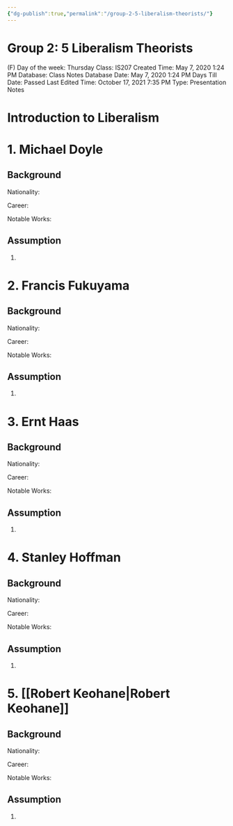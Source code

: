 ```yaml
---
{"dg-publish":true,"permalink":"/group-2-5-liberalism-theorists/"}
---
```


# Group 2: 5 Liberalism Theorists

(F) Day of the week: Thursday
Class: IS207
Created Time: May 7, 2020 1:24 PM
Database: Class Notes Database
Date: May 7, 2020 1:24 PM
Days Till Date: Passed
Last Edited Time: October 17, 2021 7:35 PM
Type: Presentation Notes

# Introduction to Liberalism

# 1. Michael Doyle

## Background

Nationality:

Career:

Notable Works:

## Assumption

1. 

# 2. Francis Fukuyama

## Background

Nationality:

Career:

Notable Works:

## Assumption

1. 

# 3. Ernt Haas

## Background

Nationality:

Career:

Notable Works:

## Assumption

1. 

# 4. Stanley Hoffman

## Background

Nationality:

Career:

Notable Works:

## Assumption

1. 

# 5. [[Robert Keohane\|Robert Keohane]]

## Background

Nationality:

Career:

Notable Works:

## Assumption

1.